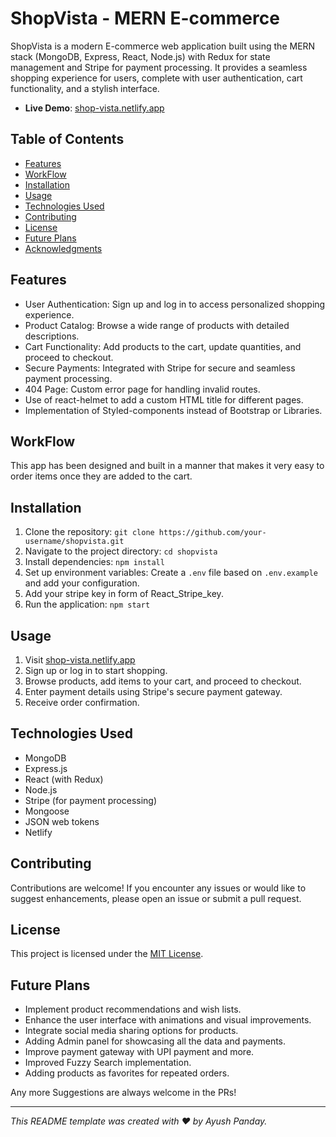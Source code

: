 # ShopVista - MERN E-commerce 

ShopVista is a modern E-commerce web application built using the MERN stack (MongoDB, Express, React, Node.js) with Redux for state management and Stripe for payment processing. It provides a seamless shopping experience for users, complete with user authentication, cart functionality, and a stylish interface.

- **Live Demo**: [shop-vista.netlify.app](https://shop-vista.netlify.app)

## Table of Contents

- [Features](#features)
- [WorkFlow](#workflow)
- [Installation](#installation)
- [Usage](#usage)
- [Technologies Used](#technologies-used)
- [Contributing](#contributing)
- [License](#license)
- [Future Plans](#future-plans)
- [Acknowledgments](#acknowledgments)

## Features

- User Authentication: Sign up and log in to access personalized shopping experience.
- Product Catalog: Browse a wide range of products with detailed descriptions.
- Cart Functionality: Add products to the cart, update quantities, and proceed to checkout.
- Secure Payments: Integrated with Stripe for secure and seamless payment processing.
- 404 Page: Custom error page for handling invalid routes.
- Use of react-helmet to add a custom HTML title for different pages.
- Implementation of Styled-components instead of Bootstrap or Libraries.

## WorkFlow

This app has been designed and built in a manner that makes it very easy to order items once they are added to the cart.

## Installation

1. Clone the repository: `git clone https://github.com/your-username/shopvista.git`
2. Navigate to the project directory: `cd shopvista`
3. Install dependencies: `npm install`
4. Set up environment variables: Create a `.env` file based on `.env.example` and add your configuration.
5. Add your stripe key in form of React_Stripe_key.
6. Run the application: `npm start`

## Usage

1. Visit [shop-vista.netlify.app](https://shop-vista.netlify.app)
2. Sign up or log in to start shopping.
3. Browse products, add items to your cart, and proceed to checkout.
4. Enter payment details using Stripe's secure payment gateway.
5. Receive order confirmation.

## Technologies Used

- MongoDB
- Express.js
- React (with Redux)
- Node.js
- Stripe (for payment processing)
- Mongoose
- JSON web tokens
- Netlify
  

## Contributing

Contributions are welcome! If you encounter any issues or would like to suggest enhancements, please open an issue or submit a pull request.

## License

This project is licensed under the [MIT License](LICENSE).

## Future Plans

- Implement product recommendations and wish lists.
- Enhance the user interface with animations and visual improvements.
- Integrate social media sharing options for products.
- Adding Admin panel for showcasing all the data and payments.
- Improve payment gateway with UPI payment and more.
- Improved Fuzzy Search implementation.
- Adding products as favorites for repeated orders.

Any more Suggestions are always welcome in the PRs!

---

*This README template was created with ❤️ by Ayush Panday.*
